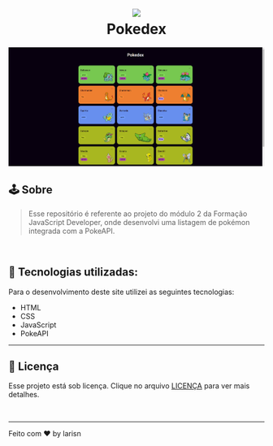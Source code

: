 <h1 align="center">
  <br><img src="assets/imagens/Poké_Ball_icon.svg" width="50px"><br> Pokedex
</h1>

![Preview](https://github.com/larisn/pokedex/blob/main/assets/imagens/Screenshot_1.png)


## 🕹 Sobre

> Esse repositório é referente ao projeto do módulo 2 da Formação JavaScript Developer, onde desenvolvi uma listagem de pokémon integrada com a PokeAPI.

<br>

## 💮 Tecnologias utilizadas:

Para o desenvolvimento deste site utilizei as seguintes tecnologias:

* HTML
* CSS
* JavaScript
* PokeAPI

---

## 🎐 Licença
Esse projeto está sob licença. Clique no arquivo [LICENÇA](https://github.com/larisn/larisn/blob/main/LICENSE2.md) para ver mais detalhes.

<br>

---

Feito com ❤️ by larisn
